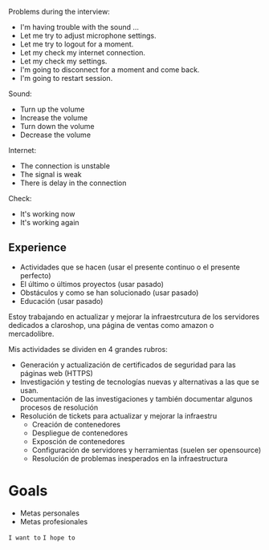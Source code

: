 
Problems during the interview:
- I'm having trouble with the sound ...
- Let me try to adjust microphone settings.
- Let me try to logout for a moment.
- Let my check my internet connection.
- Let my check my settings.
- I'm going to disconnect for a moment and come back.
- I'm going to restart session.

Sound:
- Turn up the volume
- Increase the volume
- Turn down the volume
- Decrease the volume

Internet:
- The connection is unstable
- The signal is weak
- There is delay in the connection

Check:
- It's working now
- It's working again
## Experience

- Actividades que se hacen (usar el presente continuo o el presente perfecto)
- El último o últimos proyectos (usar pasado)
- Obstáculos y como se han solucionado (usar pasado)
- Educación (usar pasado)

Estoy trabajando en actualizar y mejorar la infraestrcutura de los servidores dedicados a claroshop, una página de ventas como amazon o mercadolibre.

Mis actividades se dividen en 4 grandes rubros:
- Generación y actualización de certificados de seguridad para las páginas web (HTTPS)
- Investigación y testing de tecnologías nuevas y alternativas a las que se usan.
- Documentación de las investigaciones y también documentar algunos procesos de resolución
- Resolución de tickets para actualizar y mejorar la infraestru
	- Creación de contenedores
	- Despliegue de contenedores
	- Exposción de contenedores
	- Configuración de servidores y herramientas (suelen ser opensource)
	- Resolución de problemas inesperados en la infraestructura

# Goals

- Metas personales
- Metas profesionales 

`I want to` 
`I hope to`


